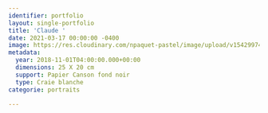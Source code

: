 ```yaml
---
identifier: portfolio
layout: single-portfolio
title: 'Claude '
date: 2021-03-17 00:00:00 -0400
image: https://res.cloudinary.com/npaquet-pastel/image/upload/v1542997442/DSC07738-2.jpg
metadata:
  year: 2018-11-01T04:00:00.000+00:00
  dimensions: 25 X 20 cm
  support: Papier Canson fond noir
  type: Craie blanche
categorie: portraits

---
```

